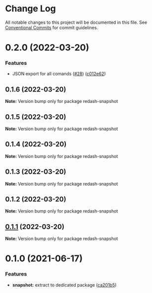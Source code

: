 # Change Log

All notable changes to this project will be documented in this file.
See [Conventional Commits](https://conventionalcommits.org) for commit guidelines.

# 0.2.0 (2022-03-20)


### Features

* JSON export for all comands ([#28](https://github.com/marcolink/redash-tools/issues/28)) ([c012e62](https://github.com/marcolink/redash-tools/commit/c012e628c53f9be51e63dbf6d6bbc92eada5b917))





## 0.1.6 (2022-03-20)

**Note:** Version bump only for package redash-snapshot





## 0.1.5 (2022-03-20)

**Note:** Version bump only for package redash-snapshot





## 0.1.4 (2022-03-20)

**Note:** Version bump only for package redash-snapshot





## 0.1.3 (2022-03-20)

**Note:** Version bump only for package redash-snapshot





## 0.1.2 (2022-03-20)

**Note:** Version bump only for package redash-snapshot





## [0.1.1](https://github.com/marcolink/redash-tools/compare/redash-snapshot@0.1.0...redash-snapshot@0.1.1) (2022-03-20)

**Note:** Version bump only for package redash-snapshot





# 0.1.0 (2021-06-17)


### Features

* **snapshot:** extract to dedicated package ([ca201b5](https://github.com/marcolink/redash-tools/commit/ca201b5d2ebca4707dffa9ddb3dadf8e9584cca5))
